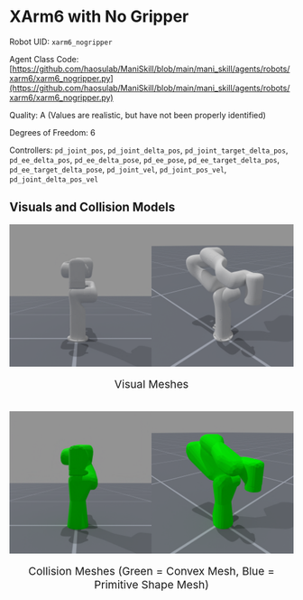 <!-- THIS IS ALL GENERATED DOCUMENTATION via generate_robot_docs.py. DO NOT MODIFY THIS FILE DIRECTLY. -->

# XArm6 with No Gripper

Robot UID: `xarm6_nogripper`

Agent Class Code: [https://github.com/haosulab/ManiSkill/blob/main/mani_skill/agents/robots/xarm6/xarm6_nogripper.py](https://github.com/haosulab/ManiSkill/blob/main/mani_skill/agents/robots/xarm6/xarm6_nogripper.py)

Quality: A (Values are realistic, but have not been properly identified)

Degrees of Freedom: 6

Controllers: `pd_joint_pos`, `pd_joint_delta_pos`, `pd_joint_target_delta_pos`, `pd_ee_delta_pos`, `pd_ee_delta_pose`, `pd_ee_pose`, `pd_ee_target_delta_pos`, `pd_ee_target_delta_pose`, `pd_joint_vel`, `pd_joint_pos_vel`, `pd_joint_delta_pos_vel`

## Visuals and Collision Models

<div>
    <div style="max-width: 100%; display: flex; justify-content: center;">
        <img src="../../_static/robot_images/xarm6_nogripper/front_visual.png" style='min-width:min(50%, 100px);max-width:50%;height:auto' alt="xarm6_nogripper">
        <img src="../../_static/robot_images/xarm6_nogripper/side_visual.png" style='min-width:min(50%, 100px);max-width:50%;height:auto' alt="xarm6_nogripper">
    </div>
    <p style="text-align: center; font-size: 1.2rem;">Visual Meshes</p>
    <br/>
    <div style="max-width: 100%; display: flex; justify-content: center;">
        <img src="../../_static/robot_images/xarm6_nogripper/front_collision.png" style='min-width:min(50%, 100px);max-width:50%;height:auto' alt="xarm6_nogripper">
        <img src="../../_static/robot_images/xarm6_nogripper/side_collision.png" style='min-width:min(50%, 100px);max-width:50%;height:auto' alt="xarm6_nogripper">
    </div>
    <p style="text-align: center; font-size: 1.2rem;">Collision Meshes (Green = Convex Mesh, Blue = Primitive Shape Mesh)</p>
</div>
